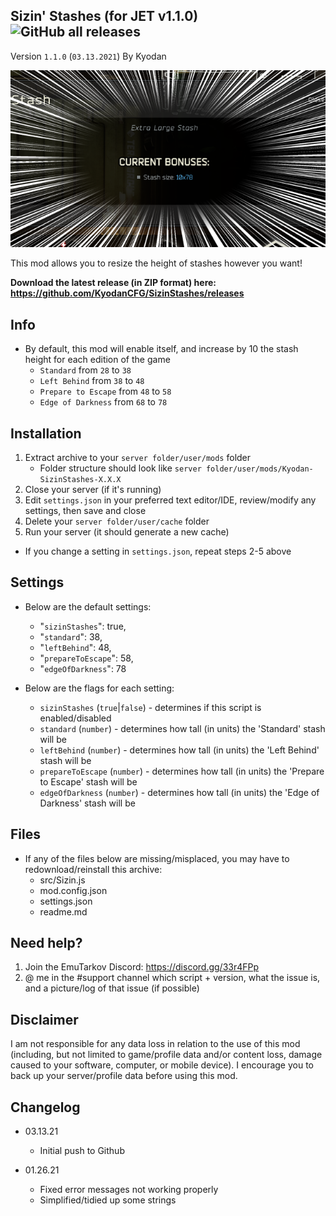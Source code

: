 Sizin' Stashes (for JET v1.1.0) ![GitHub all releases](https://img.shields.io/github/downloads/KyodanCFG/SizinStashes/total?color=green&label=Downloads&style=flat-square)
----------------
Version `1.1.0` (`03.13.2021`)
By Kyodan

![Screenshot](cover.png)

This mod allows you to resize the height of stashes however you want!

**Download the latest release (in ZIP format) here: https://github.com/KyodanCFG/SizinStashes/releases**
                                                                     
## Info

- By default, this mod will enable itself, and increase by 10 the stash height for each edition of the game
    * `Standard` from `28` to `38`
    * `Left Behind` from `38` to `48`
    * `Prepare to Escape` from `48` to `58`
    * `Edge of Darkness` from `68` to `78`

## Installation

1. Extract archive to your `server folder/user/mods` folder 
    * Folder structure should look like `server folder/user/mods/Kyodan-SizinStashes-X.X.X`
2. Close your server (if it's running)
3. Edit `settings.json` in your preferred text editor/IDE, review/modify any settings, then save and close
4. Delete your `server folder/user/cache` folder
5. Run your server (it should generate a new cache)

* If you change a setting in `settings.json`, repeat steps 2-5 above

## Settings

- Below are the default settings:
    * "`sizinStashes`": true,
    * "`standard`": 38,
    * "`leftBehind`": 48,
    * "`prepareToEscape`": 58,
    * "`edgeOfDarkness`": 78

- Below are the flags for each setting:
    * `sizinStashes` (`true`|`false`)           - determines if this script is enabled/disabled
    * `standard` (`number`)                     - determines how tall (in units) the 'Standard' stash will be
    * `leftBehind` (`number`)                   - determines how tall (in units) the 'Left Behind' stash will be
    * `prepareToEscape` (`number`)              - determines how tall (in units) the 'Prepare to Escape' stash will be
    * `edgeOfDarkness` (`number`)               - determines how tall (in units) the 'Edge of Darkness' stash will be

## Files

- If any of the files below are missing/misplaced, you may have to redownload/reinstall this archive:
    * src/Sizin.js
    * mod.config.json
    * settings.json
    * readme.md
    
## Need help?

1. Join the EmuTarkov Discord: https://discord.gg/33r4FPp
2. @ me in the #support channel which script + version, what the issue is, and a picture/log of that issue (if possible)

## Disclaimer

I am not responsible for any data loss in relation to the use of this mod (including, but not limited to game/profile data and/or content loss, damage caused to your software, computer, or mobile device). I encourage you to back up your server/profile data before using this mod.

## Changelog

- 03.13.21
    * Initial push to Github
    
- 01.26.21
    * Fixed error messages not working properly
    * Simplified/tidied up some strings
